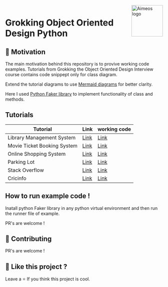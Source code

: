 <a href="https://aimeos.org/">
    <img src="https://thumbs.dreamstime.com/b/object-oriented-programming-isolated-icon-simple-element-illustration-technology-concept-icons-editable-logo-sign-symbol-142287627.jpg" alt="Aimeos logo" title="Aimeos" align="right" height="100" />
</a>

# Grokking Object Oriented Design Python

## 🌻 Motivation

The main motivation behind this repository is to provive working code examples.
Tutorials from Grokking the Object Oriented Design Interview course contains code snippept only for class diagram. 

Extend the tutorial diagrams to use <a href="https://mermaid.js.org/#/">Mermaid diagrams</a>  for better clarity.

Here I used <a href="https://faker.readthedocs.io/en/master/#">Python Faker library</a> to implement functionality of class and methods. 

##  Tutorials

Tutorial | Link | working code | 
--- | --- | --- |
Library Management System | <a href="https://github.com/piyushmani/grokking-the-object-oriented-design-interview/tree/main/Library%20Management%20System">Link</a> | <a href="https://github.com/piyushmani/grokking-the-object-oriented-design-interview/tree/main/Library%20Management%20System/code">Link</a> |
Movie Ticket Booking System | <a href="https://github.com/piyushmani/grokking-the-object-oriented-design-interview/tree/main/Movie%20Ticket%20Booking%20System">Link</a> | <a href="https://github.com/piyushmani/grokking-the-object-oriented-design-interview/tree/main/Movie%20Ticket%20Booking%20System/code">Link</a> |
Online Shopping System | <a href="https://github.com/piyushmani/grokking-the-object-oriented-design-interview/tree/main/Online%20Shopping%20System">Link</a> | <a href="https://github.com/piyushmani/grokking-the-object-oriented-design-interview/tree/main/Online%20Shopping%20System/code">Link</a> |
Parking Lot | <a href="https://github.com/piyushmani/grokking-the-object-oriented-design-interview/tree/main/Parking%20Lot">Link</a> | <a href="https://github.com/piyushmani/grokking-the-object-oriented-design-interview/tree/main/Parking%20Lot/code"> Link </a> |
Stack Overflow | <a href="https://github.com/piyushmani/grokking-the-object-oriented-design-interview/tree/main/Stack%20Overflow">Link</a> | <a href="https://github.com/piyushmani/grokking-the-object-oriented-design-interview/tree/main/Stack%20Overflow/code">Link</a> |
Cricinfo | <a href="https://github.com/piyushmani/grokking-the-object-oriented-design-interview/tree/main/Cricinfo">Link</a> | <a href="https://github.com/piyushmani/grokking-the-object-oriented-design-interview/tree/main/Cricinfo/code">Link</a> |

## How to run example code !
Inatall python Faker library in any python virtual environment and then run the runner file of example.

PR's are welcome !

## 💙 Contributing

PR's are welcome !


## 💖 Like this project ?

Leave a ⭐ If you think this project is cool.

